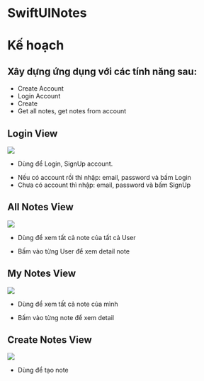 # SwiftUINotes

# Kế hoạch

## Xây dựng ứng dụng với các tính năng sau:

- Create Account
- Login Account
- Create
- Get all notes, get notes from account

## Login View

![](login-view.png)

- Dùng để Login, SignUp account.

* Nếu có account rồi thì nhập: email, password và bấm Login
* Chưa có account thì nhập: email, password và bấm SignUp

## All Notes View

![](all-user-notes.png)

- Dùng để xem tất cả note của tất cả User

* Bấm vào từng User để xem detail note

## My Notes View

![](my-notes.png)

- Dùng để xem tất cả note của mình

* Bấm vào từng note để xem detail

## Create Notes View

![](create-notes.png)

- Dùng để tạo note
